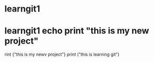 # learngit1
# learngit1 echo print "this is my new project"

rint {"this is my newv project"}
print ("this is learning git")


